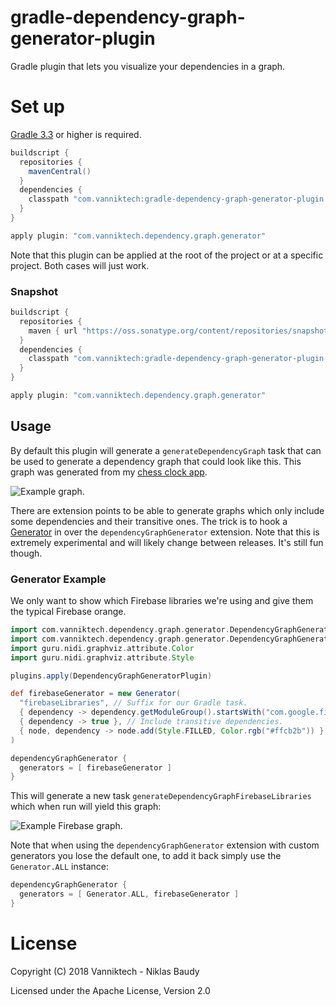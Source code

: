 # gradle-dependency-graph-generator-plugin

Gradle plugin that lets you visualize your dependencies in a graph.

# Set up

[Gradle 3.3](https://docs.gradle.org/3.3/release-notes.html) or higher is required.

```gradle
buildscript {
  repositories {
    mavenCentral()
  }
  dependencies {
    classpath "com.vanniktech:gradle-dependency-graph-generator-plugin:0.5.0"
  }
}

apply plugin: "com.vanniktech.dependency.graph.generator"
```

Note that this plugin can be applied at the root of the project or at a specific project. Both cases will just work.

### Snapshot

```gradle
buildscript {
  repositories {
    maven { url "https://oss.sonatype.org/content/repositories/snapshots" }
  }
  dependencies {
    classpath "com.vanniktech:gradle-dependency-graph-generator-plugin:0.6.0-SNAPSHOT"
  }
}

apply plugin: "com.vanniktech.dependency.graph.generator"
```

## Usage

By default this plugin will generate a `generateDependencyGraph` task that can be used to generate a dependency graph that could look like this. This graph was generated from my [chess clock app](https://play.google.com/store/apps/details?id=com.vanniktech.chessclock).

![Example graph.](example.png)

There are extension points to be able to generate graphs which only include some dependencies and their transitive ones. The trick is to hook a [Generator](./src/main/kotlin/com/vanniktech/dependency/graph/generator/DependencyGraphGeneratorExtension.kt) in over the `dependencyGraphGenerator` extension. Note that this is extremely experimental and will likely change between releases. It's still fun though.

### Generator Example

We only want to show which Firebase libraries we're using and give them the typical Firebase orange.

```groovy
import com.vanniktech.dependency.graph.generator.DependencyGraphGeneratorPlugin
import com.vanniktech.dependency.graph.generator.DependencyGraphGeneratorExtension.Generator
import guru.nidi.graphviz.attribute.Color
import guru.nidi.graphviz.attribute.Style

plugins.apply(DependencyGraphGeneratorPlugin)

def firebaseGenerator = new Generator(
  "firebaseLibraries", // Suffix for our Gradle task.
  { dependency -> dependency.getModuleGroup().startsWith("com.google.firebase") }, // Only want Firebase.
  { dependency -> true }, // Include transitive dependencies.
  { node, dependency -> node.add(Style.FILLED, Color.rgb("#ffcb2b")) }, // Give them some color.
)

dependencyGraphGenerator {
  generators = [ firebaseGenerator ]
}
```

This will generate a new task `generateDependencyGraphFirebaseLibraries` which when run will yield this graph:

![Example Firebase graph.](example-firebase.png)

Note that when using the `dependencyGraphGenerator` extension with custom generators you lose the default one, to add it back simply use the `Generator.ALL` instance:

```groovy
dependencyGraphGenerator {
  generators = [ Generator.ALL, firebaseGenerator ]
}
```

# License

Copyright (C) 2018 Vanniktech - Niklas Baudy

Licensed under the Apache License, Version 2.0
